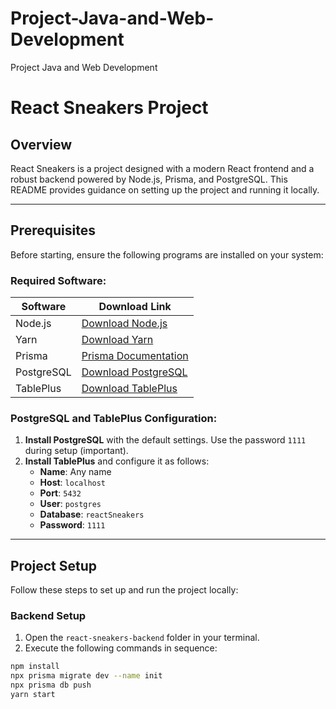 # Project-Java-and-Web-Development
Project Java and Web Development

# React Sneakers Project

## Overview
React Sneakers is a project designed with a modern React frontend and a robust backend powered by Node.js, Prisma, and PostgreSQL. This README provides guidance on setting up the project and running it locally.

---

## Prerequisites

Before starting, ensure the following programs are installed on your system:

### Required Software:

| Software      | Download Link                                                                 |
|---------------|-------------------------------------------------------------------------------|
| Node.js       | [Download Node.js](https://nodejs.org/)                                      |
| Yarn          | [Download Yarn](https://classic.yarnpkg.com/lang/en/docs/install/)          |
| Prisma        | [Prisma Documentation](https://www.prisma.io/docs/getting-started)          |
| PostgreSQL    | [Download PostgreSQL](https://www.postgresql.org/download/)                 |
| TablePlus     | [Download TablePlus](https://tableplus.com/)                                 |

### PostgreSQL and TablePlus Configuration:

1. **Install PostgreSQL** with the default settings. Use the password `1111` during setup (important).
2. **Install TablePlus** and configure it as follows:
   - **Name**: Any name
   - **Host**: `localhost`
   - **Port**: `5432`
   - **User**: `postgres`
   - **Database**: `reactSneakers`
   - **Password**: `1111`

---

## Project Setup

Follow these steps to set up and run the project locally:

### Backend Setup

1. Open the `react-sneakers-backend` folder in your terminal.
2. Execute the following commands in sequence:

```bash
npm install
npx prisma migrate dev --name init
npx prisma db push
yarn start

